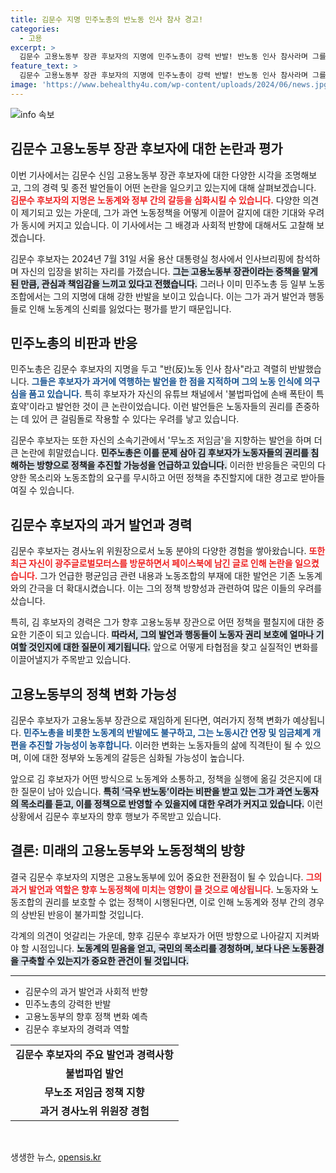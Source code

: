 ```yaml
---
title: 김문수 지명 민주노총의 반노동 인사 참사 경고!
categories:
  - 고용
excerpt: >
  김문수 고용노동부 장관 후보자의 지명에 민주노총이 강력 반발! 반노동 인사 참사라며 그를 규탄하는 성명 발표. 윤석열 정부의 노동정책이 위기의 상황에 놓였다는 논란 속에서 과거 발언들이 재조명되고 있다. 클릭해서 자세히 알아보세요!
feature_text: >
  김문수 고용노동부 장관 후보자의 지명에 민주노총이 강력 반발! 반노동 인사 참사라며 그를 규탄하는 성명 발표. 윤석열 정부의 노동정책이 위기의 상황에 놓였다는 논란 속에서 과거 발언들이 재조명되고 있다. 클릭해서 자세히 알아보세요!
image: 'https://www.behealthy4u.com/wp-content/uploads/2024/06/news.jpg'
---
```


<p><img src="https://www.behealthy4u.com/wp-content/uploads/2024/06/news.jpg" alt="info 속보" /></p>

<h2 data-ke-size="size26">김문수 고용노동부 장관 후보자에 대한 논란과 평가</h2>

<p data-ke-size="size16">이번 기사에서는 김문수 신임 고용노동부 장관 후보자에 대한 다양한 시각을 조명해보고, 그의 경력 및 종전 발언들이 어떤 논란을 일으키고 있는지에 대해 살펴보겠습니다. <b><span style="color: #ee2323;">김문수 후보자의 지명은 노동계와 정부 간의 갈등을 심화시킬 수 있습니다.</span></b> 다양한 의견이 제기되고 있는 가운데, 그가 과연 노동정책을 어떻게 이끌어 갈지에 대한 기대와 우려가 동시에 커지고 있습니다. 이 기사에서는 그 배경과 사회적 반향에 대해서도 고찰해 보겠습니다. </p>

<p data-ke-size="size16">김문수 후보자는 2024년 7월 31일 서울 용산 대통령실 청사에서 인사브리핑에 참석하며 자신의 입장을 밝히는 자리를 가졌습니다. <b><span style="background-color: #21538527;">그는 고용노동부 장관이라는 중책을 맡게 된 만큼, 관심과 책임감을 느끼고 있다고 전했습니다.</span></b> 그러나 이미 민주노총 등 일부 노동조합에서는 그의 지명에 대해 강한 반발을 보이고 있습니다. 이는 그가 과거 발언과 행동들로 인해 노동계의 신뢰를 잃었다는 평가를 받기 때문입니다.</p>

<h2 data-ke-size="size26">민주노총의 비판과 반응</h2>

<p data-ke-size="size16">민주노총은 김문수 후보자의 지명을 두고 "반(反)노동 인사 참사"라고 격렬히 반발했습니다. <b><span style="color: #1a5490;">그들은 후보자가 과거에 역행하는 발언을 한 점을 지적하며 그의 노동 인식에 의구심을 품고 있습니다.</span></b> 특히 후보자가 자신의 유튜브 채널에서 '불법파업에 손배 폭탄이 특효약'이라고 발언한 것이 큰 논란이었습니다. 이런 발언들은 노동자들의 권리를 존중하는 데 있어 큰 걸림돌로 작용할 수 있다는 우려를 낳고 있습니다.</p>

<p data-ke-size="size16">김문수 후보자는 또한 자신의 소속기관에서 '무노조 저임금'을 지향하는 발언을 하며 더 큰 논란에 휘말렸습니다. <b><span style="background-color: #21538527;">민주노총은 이를 문제 삼아 김 후보자가 노동자들의 권리를 침해하는 방향으로 정책을 추진할 가능성을 언급하고 있습니다.</span></b> 이러한 반응들은 국민의 다양한 목소리와 노동조합의 요구를 무시하고 어떤 정책을 추진할지에 대한 경고로 받아들여질 수 있습니다.</p>

<h2 data-ke-size="size26">김문수 후보자의 과거 발언과 경력</h2>

<p data-ke-size="size16">김문수 후보자는 경사노위 위원장으로서 노동 분야의 다양한 경험을 쌓아왔습니다. <b><span style="color: #ee2323;">또한 최근 자신이 광주글로벌모터스를 방문하면서 페이스북에 남긴 글로 인해 논란을 일으켰습니다.</span></b> 그가 언급한 평균임금 관련 내용과 노동조합의 부재에 대한 발언은 기존 노동계와의 간극을 더 확대시켰습니다. 이는 그의 정책 방향성과 관련하여 많은 이들의 우려를 샀습니다.</p>

<p data-ke-size="size16">특히, 김 후보자의 경력은 그가 향후 고용노동부 장관으로 어떤 정책을 펼칠지에 대한 중요한 기준이 되고 있습니다. <b><span style="background-color: #21538527;">따라서, 그의 발언과 행동들이 노동자 권리 보호에 얼마나 기여할 것인지에 대한 질문이 제기됩니다.</span></b> 앞으로 어떻게 타협점을 찾고 실질적인 변화를 이끌어낼지가 주목받고 있습니다.</p>

<h2 data-ke-size="size26">고용노동부의 정책 변화 가능성</h2>

<p data-ke-size="size16">김문수 후보자가 고용노동부 장관으로 재임하게 된다면, 여러가지 정책 변화가 예상됩니다. <b><span style="color: #1a5490;">민주노총을 비롯한 노동계의 반발에도 불구하고, 그는 노동시간 연장 및 임금체계 개편을 추진할 가능성이 농후합니다.</span></b> 이러한 변화는 노동자들의 삶에 직격탄이 될 수 있으며, 이에 대한 정부와 노동계의 갈등은 심화될 가능성이 높습니다.</p>

<p data-ke-size="size16">앞으로 김 후보자가 어떤 방식으로 노동계와 소통하고, 정책을 실행에 옮길 것은지에 대한 질문이 남아 있습니다. <b><span style="background-color: #21538527;">특히 ‘극우 반노동’이라는 비판을 받고 있는 그가 과연 노동자의 목소리를 듣고, 이를 정책으로 반영할 수 있을지에 대한 우려가 커지고 있습니다.</span></b> 이런 상황에서 김문수 후보자의 향후 행보가 주목받고 있습니다.</p>

<h2 data-ke-size="size26">결론: 미래의 고용노동부와 노동정책의 방향</h2>

<p data-ke-size="size16">결국 김문수 후보자의 지명은 고용노동부에 있어 중요한 전환점이 될 수 있습니다. <b><span style="color: #ee2323;">그의 과거 발언과 역할은 향후 노동정책에 미치는 영향이 클 것으로 예상됩니다.</span></b> 노동자와 노동조합의 권리를 보호할 수 없는 정책이 시행된다면, 이로 인해 노동계와 정부 간의 경우의 상반된 반응이 불가피할 것입니다.</p>

<p data-ke-size="size16">각계의 의견이 엇갈리는 가운데, 향후 김문수 후보자가 어떤 방향으로 나아갈지 지켜봐야 할 시점입니다. <b><span style="background-color: #21538527;">노동계의 믿음을 얻고, 국민의 목소리를 경청하며, 보다 나은 노동환경을 구축할 수 있는지가 중요한 관건이 될 것입니다.</span></b></p>

<hr>

<ul>
    <li>김문수의 과거 발언과 사회적 반향</li>
    <li>민주노총의 강력한 반발</li>
    <li>고용노동부의 향후 정책 변화 예측</li>
    <li>김문수 후보자의 경력과 역할</li>
</ul>

<table style="width: 100%;">
    <tr>
        <td style="text-align: center; height: 17px;"><b>김문수 후보자의 주요 발언과 경력사항</b></td>
    </tr>
    <tr>
        <td style="text-align: center; height: 17px;"><b>불법파업 발언</b></td>
    </tr>
    <tr>
        <td style="text-align: center; height: 17px;"><b>무노조 저임금 정책 지향</b></td>
    </tr>
    <tr>
        <td style="text-align: center; height: 17px;"><b>과거 경사노위 위원장 경험</b></td>
    </tr>
</table>

<p data-ke-size="size16">&nbsp;</p>
생생한 뉴스, <a href="https://opensis.kr" rel="dofollow">opensis.kr</a>


